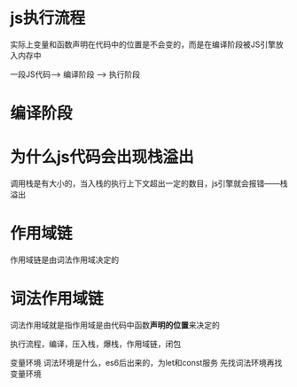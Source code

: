 # js执行流程
实际上变量和函数声明在代码中的位置是不会变的，而是在编译阶段被JS引擎放入内存中

一段JS代码——> 编译阶段 ——> 执行阶段

# 编译阶段

# 为什么js代码会出现栈溢出
调用栈是有大小的，当入栈的执行上下文超出一定的数目，js引擎就会报错——栈溢出

# 作用域链
作用域链是由词法作用域决定的

# 词法作用域链
词法作用域就是指作用域是由代码中函数**声明的位置**来决定的

执行流程，编译，压入栈，爆栈，作用域链，闭包

变量环境         词法环境是什么，es6后出来的，为let和const服务
先找词法环境再找变量环境
